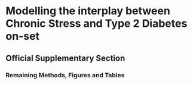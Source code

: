 # Modelling the interplay between Chronic Stress and Type 2 Diabetes on-set
## Official Supplementary Section
### Remaining Methods, Figures and Tables
